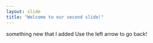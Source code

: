 ```yaml
---
layout: slide
title: "Welcome to our second slide!"
---
```

something new that I added
Use the left arrow to go back!
